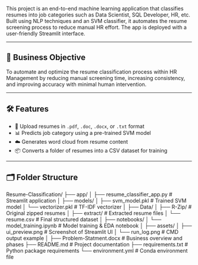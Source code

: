 
This project is an end-to-end machine learning application that classifies resumes into job categories such as Data Scientist, SQL Developer, HR, etc. Built using NLP techniques and an SVM classifier, it automates the resume screening process to reduce manual HR effort. The app is deployed with a user-friendly Streamlit interface.

---

## 🎯 Business Objective

To automate and optimize the resume classification process within HR Management by reducing manual screening time, increasing consistency, and improving accuracy with minimal human intervention.

---

## 🛠 Features

- 📄 Upload resumes in `.pdf`, `.doc`, `.docx`, or `.txt` format
- 📊 Predicts job category using a pre-trained SVM model
- ☁️ Generates word cloud from resume content
- 📦 Converts a folder of resumes into a CSV dataset for training

---

## 🗂 Folder Structure
Resume-Classification/
├── app/
│   ├── resume_classifier_app.py       # Streamlit application
│
├── models/
│   ├── svm_model.pkl                  # Trained SVM model
│   └── vectorizer.pkl                 # TF-IDF vectorizer
│
├── Data/
│   ├── R-Zip/                         # Original zipped resumes
│   ├── extract/                       # Extracted resume files
│   └── resume.csv                     # Final structured dataset
│
├── notebooks/
│   └── model_training.ipynb          # Model training & EDA notebook
│
├── assets/
│   ├── ui_preview.png                # Screenshot of Streamlit UI
│   └── run_log.png                   # CMD output example
│
├── Problem-Statment.docx             # Business overview and phases
├── README.md                         # Project documentation
├── requirements.txt                  # Python package requirements
└── environment.yml                   # Conda environment file


